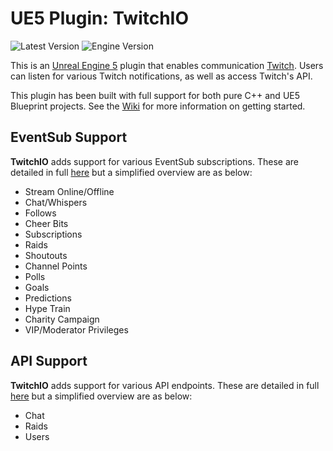 # UE5 Plugin: TwitchIO
![Latest Version](https://img.shields.io/badge/Latest%20Version-0.7.2-darkgreen?logo=unrealengine&logoColor=white)
![Engine Version](https://img.shields.io/badge/Engine%20Version-5.4.0-blue?logo=unrealengine&logoColor=white)

This is an [Unreal Engine 5](https://unrealengine.com/) plugin that enables communication [Twitch](https://twitch.tv/). Users can listen for various Twitch notifications, as well as access Twitch's API.

This plugin has been built with full support for both pure C++ and UE5 Blueprint projects. See the [Wiki](https://github.com/TTimeGaming/UE5-TwitchIO/wiki) for more information on getting started.

## EventSub Support
**TwitchIO** adds support for various EventSub subscriptions. These are detailed in full [here](https://github.com/TTimeGaming/UE5-TwitchIO/wiki/API-Eventsub.md) but a simplified overview are as below:
- Stream Online/Offline
- Chat/Whispers
- Follows
- Cheer Bits
- Subscriptions
- Raids
- Shoutouts
- Channel Points
- Polls
- Goals
- Predictions
- Hype Train
- Charity Campaign
- VIP/Moderator Privileges

## API Support
**TwitchIO** adds support for various API endpoints. These are detailed in full [here](https://github.com/TTimeGaming/UE5-TwitchIO/wiki/API-Twitch.md) but a simplified overview are as below:
- Chat
- Raids
- Users
